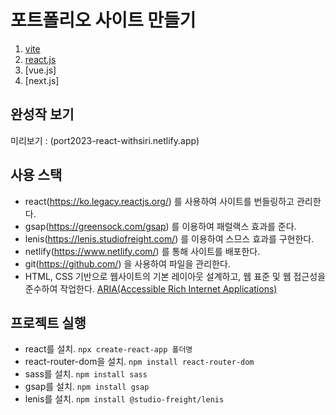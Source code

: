 # 포트폴리오 사이트 만들기

1. [vite](https://github.com/withsiri/port2023-vite)
2. [react.js](https://github.com/withsiri/port2023-react)
3. [vue.js]
4. [next.js]

## 완성작 보기 
미리보기 : (port2023-react-withsiri.netlify.app)

## 사용 스택
- react(https://ko.legacy.reactjs.org/) 를 사용하여 사이트를 번들링하고 관리한다.
- gsap(https://greensock.com/gsap) 를 이용하여 패럴랙스 효과를 준다.
- lenis(https://lenis.studiofreight.com/) 를 이용하여 스므스 효과를 구현한다.
- netlify(https://www.netlify.com/) 를 통해 사이트를 배포한다.
- git(https://github.com/) 을 사용하여 파일을 관리한다.
- HTML, CSS 기반으로 웹사이트의 기본 레이아웃 설계하고, 웹 표준 및 웹 접근성을 준수하여 작업한다. [ARIA(Accessible Rich Internet Applications)](https://developer.mozilla.org/en-US/docs/Web/Accessibility/ARIA/Roles)

## 프로젝트 실행
- react를 설치. `npx create-react-app 폴더명`
- react-router-dom을 설치. `npm install react-router-dom`
- sass를 설치. `npm install sass`
- gsap를 설치. `npm install gsap`
- lenis를 설치. `npm install @studio-freight/lenis`